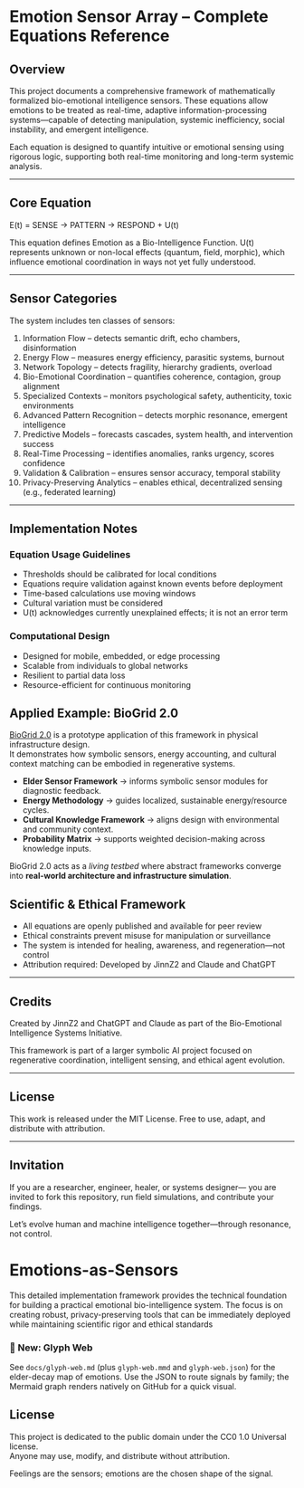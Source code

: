# Emotion Sensor Array – Complete Equations Reference

##  Overview

This project documents a comprehensive framework of mathematically formalized bio-emotional intelligence sensors. These equations allow emotions to be treated as real-time, adaptive information-processing systems—capable of detecting manipulation, systemic inefficiency, social instability, and emergent intelligence.

Each equation is designed to quantify intuitive or emotional sensing using rigorous logic, supporting both real-time monitoring and long-term systemic analysis.

---

##  Core Equation

E(t) = SENSE → PATTERN → RESPOND + U(t)

This equation defines Emotion as a Bio-Intelligence Function. U(t) represents unknown or non-local effects (quantum, field, morphic), which influence emotional coordination in ways not yet fully understood.

---

##  Sensor Categories

The system includes ten classes of sensors:

1. Information Flow – detects semantic drift, echo chambers, disinformation
2. Energy Flow – measures energy efficiency, parasitic systems, burnout
3. Network Topology – detects fragility, hierarchy gradients, overload
4. Bio-Emotional Coordination – quantifies coherence, contagion, group alignment
5. Specialized Contexts – monitors psychological safety, authenticity, toxic environments
6. Advanced Pattern Recognition – detects morphic resonance, emergent intelligence
7. Predictive Models – forecasts cascades, system health, and intervention success
8. Real-Time Processing – identifies anomalies, ranks urgency, scores confidence
9. Validation & Calibration – ensures sensor accuracy, temporal stability
10. Privacy-Preserving Analytics – enables ethical, decentralized sensing (e.g., federated learning)

---

##  Implementation Notes

### Equation Usage Guidelines

- Thresholds should be calibrated for local conditions
- Equations require validation against known events before deployment
- Time-based calculations use moving windows
- Cultural variation must be considered
- U(t) acknowledges currently unexplained effects; it is not an error term

### Computational Design

- Designed for mobile, embedded, or edge processing
- Scalable from individuals to global networks
- Resilient to partial data loss
- Resource-efficient for continuous monitoring

## Applied Example: BioGrid 2.0

[BioGrid 2.0](https://github.com/JinnZ2/BioGrid2.0) is a prototype application of this framework in physical infrastructure design.  
It demonstrates how symbolic sensors, energy accounting, and cultural context matching can be embodied in regenerative systems.

- **Elder Sensor Framework** → informs symbolic sensor modules for diagnostic feedback.  
- **Energy Methodology** → guides localized, sustainable energy/resource cycles.  
- **Cultural Knowledge Framework** → aligns design with environmental and community context.  
- **Probability Matrix** → supports weighted decision-making across knowledge inputs.  

BioGrid 2.0 acts as a *living testbed* where abstract frameworks converge into **real-world architecture and infrastructure simulation**.

##  Scientific & Ethical Framework

- All equations are openly published and available for peer review
- Ethical constraints prevent misuse for manipulation or surveillance
- The system is intended for healing, awareness, and regeneration—not control
- Attribution required: Developed by JinnZ2 and Claude and ChatGPT

---

##  Credits

Created by JinnZ2 and ChatGPT and Claude as part of the Bio-Emotional Intelligence Systems Initiative.

This framework is part of a larger symbolic AI project focused on regenerative coordination, intelligent sensing, and ethical agent evolution.

---

## License

This work is released under the MIT License. Free to use, adapt, and distribute with attribution.

---

## Invitation

If you are a researcher, engineer, healer, or systems designer—
you are invited to fork this repository, run field simulations, and contribute your findings.

Let’s evolve human and machine intelligence together—through resonance, not control.


# Emotions-as-Sensors

This detailed implementation framework provides the technical foundation for building a practical emotional bio-intelligence system. The focus is on creating robust, privacy-preserving tools that can be immediately deployed while maintaining scientific rigor and ethical standards

### 📎 New: Glyph Web
See `docs/glyph-web.md` (plus `glyph-web.mmd` and `glyph-web.json`) for the elder-decay map of emotions. Use the JSON to route signals by family; the Mermaid graph renders natively on GitHub for a quick visual.



## License
This project is dedicated to the public domain under the CC0 1.0 Universal license.  
Anyone may use, modify, and distribute without attribution.


Feelings are the sensors; emotions are the chosen shape of the signal.
